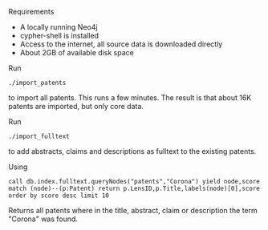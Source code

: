 Requirements

* A locally running Neo4j
* cypher-shell is installed
* Access to the internet, all source data is downloaded directly
* About 2GB of available disk space

Run

```
./import_patents
```

to import all patents. This runs a few minutes. The result is that about 16K patents are imported, but only core data.


Run

```
./import_fulltext
```

to add abstracts, claims and descriptions as fulltext to the existing patents.

Using

```
call db.index.fulltext.queryNodes("patents","Corona") yield node,score match (node)--(p:Patent) return p.LensID,p.Title,labels(node)[0],score order by score desc limit 10
```

Returns all patents where in the title, abstract, claim or description the term "Corona" was found.
